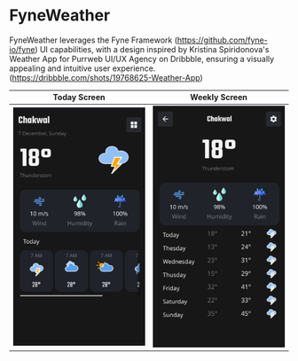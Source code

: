 # FyneWeather

FyneWeather leverages the Fyne Framework (https://github.com/fyne-io/fyne) UI capabilities, with a design inspired by Kristina Spiridonova's Weather App for Purrweb UI/UX Agency on Dribbble, ensuring a visually appealing and intuitive user experience. (https://dribbble.com/shots/19768625-Weather-App)

| Today Screen                                      | Weekly Screen                                     |
|--------------------------------------------------|--------------------------------------------------|
| ![Screen1](./screenshot/screen1.png "Today Screen") | ![Screen2](./screenshot/screen2.png "Weekly Screen") |
